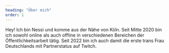 ```yaml
---
heading: "Über mich"
order: 1
---
```

Hey! Ich bin Nessi und komme aus der Nähe von Köln. Seit Mitte 2020 bin ich sowohl online als auch offline in verschiedenen Bereichen der Öffentlichkeitsarbeit tätig. Seit 2022 bin ich auch damit die erste trans Frau Deutschlands mit Partnerstatus auf Twitch.

